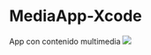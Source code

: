 # MediaApp-Xcode
App con contenido multimedia
![](https://github.com/martnreh/MediaApp-Xcode/video.gif)
